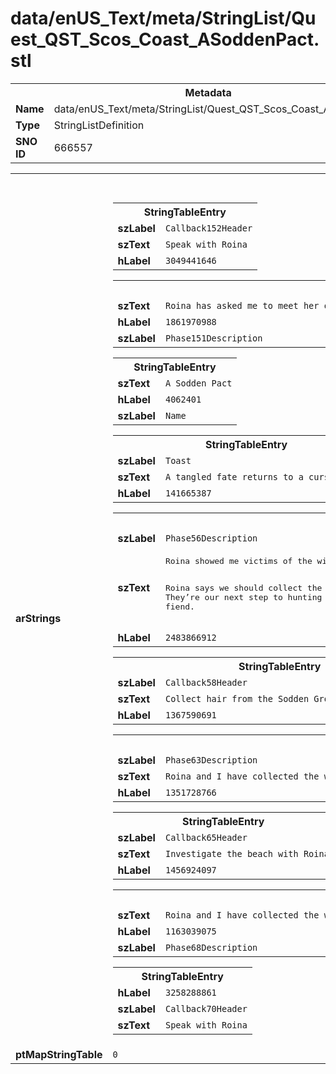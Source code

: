 <h1>data/enUS_Text/meta/StringList/Quest_QST_Scos_Coast_ASoddenPact.stl</h1><table><tr><th colspan="100%">Metadata</th></tr><tr><td><b>Name</b></td><td>data/enUS_Text/meta/StringList/Quest_QST_Scos_Coast_ASoddenPact.stl</td></tr><tr><td><b>Type</b></td><td>StringListDefinition</td></tr><tr><td><b>SNO ID</b></td><td>666557</td></tr></table>

<table><tr><th colspan="100%">Fields</th></tr><tr><td><b>arStrings</b></td><td><table><tr><th colspan="100%">StringTableEntry</th></tr><tr><td><b>szLabel</b></td><td><code>Callback152Header</code></td></tr><tr><td><b>szText</b></td><td><code>Speak with Roina</code></td></tr><tr><td><b>hLabel</b></td><td><code>3049441646</code></td></tr></table>


<table><tr><th colspan="100%">StringTableEntry</th></tr><tr><td><b>szText</b></td><td><code>Roina has asked me to meet her on the Abandoned Coast in Scosglen to continue tracking down the mysterious creature she calls a "wight."</code></td></tr><tr><td><b>hLabel</b></td><td><code>1861970988</code></td></tr><tr><td><b>szLabel</b></td><td><code>Phase151Description</code></td></tr></table>


<table><tr><th colspan="100%">StringTableEntry</th></tr><tr><td><b>szText</b></td><td><code>A Sodden Pact</code></td></tr><tr><td><b>hLabel</b></td><td><code>4062401</code></td></tr><tr><td><b>szLabel</b></td><td><code>Name</code></td></tr></table>


<table><tr><th colspan="100%">StringTableEntry</th></tr><tr><td><b>szLabel</b></td><td><code>Toast</code></td></tr><tr><td><b>szText</b></td><td><code>A tangled fate returns to a cursed shore.</code></td></tr><tr><td><b>hLabel</b></td><td><code>141665387</code></td></tr></table>


<table><tr><th colspan="100%">StringTableEntry</th></tr><tr><td><b>szLabel</b></td><td><code>Phase56Description</code></td></tr><tr><td><b>szText</b></td><td><pre>Roina showed me victims of the wight on the Abandoned Coast, knotted in damp hair. She says the wight will continue to hunt and claim such victims unless we find its lair.

Roina says we should collect the wight’s hair from its victims. They’re our next step to hunting the fiend.</pre></td></tr><tr><td><b>hLabel</b></td><td><code>2483866912</code></td></tr></table>


<table><tr><th colspan="100%">StringTableEntry</th></tr><tr><td><b>szLabel</b></td><td><code>Callback58Header</code></td></tr><tr><td><b>szText</b></td><td><code>Collect hair from the Sodden Growths ({DONE}/{NEEDED})</code></td></tr><tr><td><b>hLabel</b></td><td><code>1367590691</code></td></tr></table>


<table><tr><th colspan="100%">StringTableEntry</th></tr><tr><td><b>szLabel</b></td><td><code>Phase63Description</code></td></tr><tr><td><b>szText</b></td><td><code>Roina and I have collected the wight’s hair from the village. She now wants to scour the beach for any remaining clues to the fiends’ presence here.</code></td></tr><tr><td><b>hLabel</b></td><td><code>1351728766</code></td></tr></table>


<table><tr><th colspan="100%">StringTableEntry</th></tr><tr><td><b>szLabel</b></td><td><code>Callback65Header</code></td></tr><tr><td><b>szText</b></td><td><code>Investigate the beach with Roina</code></td></tr><tr><td><b>hLabel</b></td><td><code>1456924097</code></td></tr></table>


<table><tr><th colspan="100%">StringTableEntry</th></tr><tr><td><b>szText</b></td><td><code>Roina and I have collected the wight’s hair from the village. She now wants to scour the beach for any remaining clues to the fiends’ presence here.</code></td></tr><tr><td><b>hLabel</b></td><td><code>1163039075</code></td></tr><tr><td><b>szLabel</b></td><td><code>Phase68Description</code></td></tr></table>


<table><tr><th colspan="100%">StringTableEntry</th></tr><tr><td><b>hLabel</b></td><td><code>3258288861</code></td></tr><tr><td><b>szLabel</b></td><td><code>Callback70Header</code></td></tr><tr><td><b>szText</b></td><td><code>Speak with Roina</code></td></tr></table>


</td></tr><tr><td><b>ptMapStringTable</b></td><td><code>0</code></td></tr></table>

